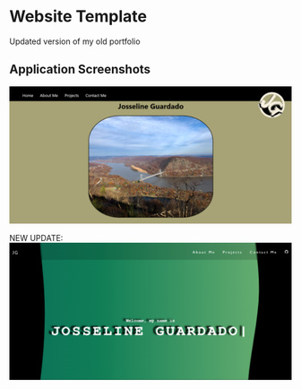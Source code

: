 # Website Template

Updated version of my old portfolio

## Application Screenshots

![](./src/Components/Assets/imagePrj3.PNG)

NEW UPDATE:
![](./src/Components/Assets/my-portfolio.png)

